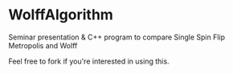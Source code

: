 WolffAlgorithm
==============

Seminar presentation &amp; C++ program to compare Single Spin Flip Metropolis and Wolff

Feel free to fork if you're interested in using this.
